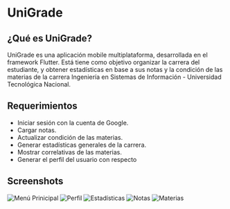 # UniGrade

## ¿Qué es UniGrade?

UniGrade es una aplicación mobile multiplataforma, desarrollada en el framework Flutter. Está tiene como objetivo organizar la carrera del estudiante, y obtener estadísticas en base a sus notas y la condición de las materias de la carrera Ingeniería en Sistemas de Información - Universidad Tecnológica Nacional.

## Requerimientos

* Iniciar sesión con la cuenta de Google.
* Cargar notas.
* Actualizar condición de las materias.
* Generar estadísticas generales de la carrera.
* Mostrar correlativas de las materias.
* Generar el perfil del usuario con respecto 

## Screenshots
![Menú Prinicipal](https://github.com/lorensala/UniGrade/tree/master/assets/images/main.jpg)
![Perfil](https://github.com/lorensala/UniGrade/tree/master/assets/images/profile.jpg)
![Estadísticas](https://github.com/lorensala/UniGrade/tree/master/assets/images/stats.jpg)
![Notas](https://github.com/lorensala/UniGrade/tree/master/assets/images/notas.jpg)
![Materias](https://github.com/lorensala/UniGrade/tree/master/assets/images/materias.jpg)

